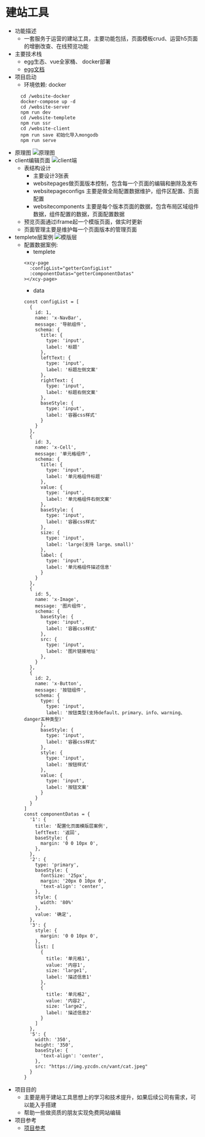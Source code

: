 # 建站工具
+ 功能描述
  + 一套服务于运营的建站工具，主要功能包括，页面模板crud、运营h5页面的增删改查、在线预览功能
+ 主要技术栈
  + egg生态、vue全家桶、 docker部署
  + [egg文档](https://eggjs.github.io/)
+ 项目启动
  + 环境依赖: docker
  ```
    cd /website-docker
    docker-compose up -d
    cd /website-server
    npm run dev
    cd /website-templete
    npm run ssr
    cd /website-client
    npm run save 初始化导入mongodb
    npm run serve
  ```
+ 原理图
  ![原理图](https://graph.baidu.com/resource/121d6d73565c34b6e4c6101585895640.jpg)
+ client编辑页面
  ![client端](https://graph.baidu.com/resource/12172f318dee921ef62ca01586003732.jpg)
  + 表结构设计
    + 主要设计3张表
    + websitepages做页面版本控制，包含每一个页面的编辑和删除及发布
    + websitepageconfigs 主要是做全局配置数据维护，组件区配置、页面配置
    + websitecomponents 主要是每个版本页面的数据，包含布局区域组件数据，组件配置的数据，页面配置数据
  + 预览页面通过iframe起一个模版页面，做实时更新
  + 页面管理主要是维护每一个页面版本的管理页面
+ templete层案例
  ![模版层](https://graph.baidu.com/resource/12141f6ffd6382b19adaf01585895653.jpg)
  + 配置数据案例:
    + templete
    ```
    <xcy-page
      :configList="getterConfigList"
      :componentDatas="getterComponentDatas"
    ></xcy-page>
    ```
    + data
    ```
    const configList = [
      {
        id: 1,
        name: 'x-NavBar',
        message: '导航组件',
        schema: {
          title: {
            type: 'input',
            label: '标题'
          },
          leftText: {
            type: 'input',
            label: '标题左侧文案'
          },
          rightText: {
            type: 'input',
            label: '标题右侧文案'
          },
          baseStyle: {
            type: 'input',
            label: '容器css样式'
          }
        }
      },
      {
        id: 3,
        name: 'x-Cell',
        message: '单元格组件',
        schema: {
          title: {
            type: 'input',
            label: '单元格组件标题'
          },
          value: {
            type: 'input',
            label: '单元格组件右侧文案'
          },
          baseStyle: {
            type: 'input',
            label: '容器css样式'
          },
          size: {
            type: 'input',
            label: 'large(支持 large、small)'
          },
          label: {
            type: 'input',
            label: '单元格组件描述信息'
          }
        }
      },
      {
        id: 5,
        name: 'x-Image',
        message: '图片组件',
        schema: {
          baseStyle: {
            type: 'input',
            label: '容器css样式'
          },
          src: {
            type: 'input',
            label: '图片链接地址'
          },
        }
      },
      {
        id: 2,
        name: 'x-Button',
        message: '按钮组件',
        schema: {
          type: {
            type: 'input',
            label: '按钮类型(支持default、primary、info、warning、danger五种类型)'
          },
          baseStyle: {
            type: 'input',
            label: '容器css样式'
          },
          style: {
            type: 'input',
            label: '按钮样式'
          },
          value: {
            type: 'input',
            label: '按钮文案'
          }
        }
      }
    ]
    const componentDatas = {
      '1': {
        title: '配置化页面模版层案例',
        leftText: '返回',
        baseStyle: {
          margin: '0 0 10px 0',
        },
      },
      '2': {
        type: 'primary',
        baseStyle: {
          fontSize: '25px',
          margin: '20px 0 10px 0',
          'text-align': 'center',
        },
        style: {
          width: '80%'
        },
        value: '确定',
      },
      '3': {
        style: {
          margin: '0 0 10px 0',
        },
        list: [
          {
            title: '单元格1',
            value: '内容1',
            size: 'large1',
            label: '描述信息1'
          },
          {
            title: '单元格2',
            value: '内容2',
            size: 'large2',
            label: '描述信息2'
          }
        ]
      },
      '5': {
        width: '350',
        height: '350',
        baseStyle: {
          'text-align': 'center',
        },
        src: "https://img.yzcdn.cn/vant/cat.jpeg"
      }
    }
    ```
+ 项目目的
  + 主要是用于建站工具思想上的学习和技术提升，如果后续公司有需求，可以能入手搭建
  + 帮助一些做资质的朋友实现免费网站编辑
+ 项目参考
  + [项目参考](https://github.com/page-pipepline/pipeline-editor)
